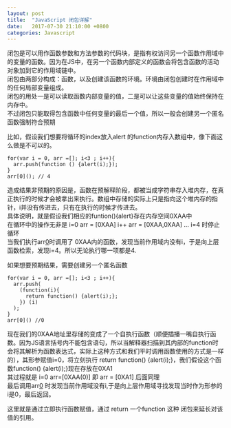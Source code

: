 ```yaml
---
layout: post
title:  "JavaScript 闭包详解"
date:   2017-07-30 21:10:00 +0800
categories: Javascript
---
```

闭包是可以用作函数参数和方法参数的代码块，是指有权访问另一个函数作用域中的变量的函数。因为在JS中，在另一个函数内部定义的函数会将包含函数的活动对象加到它的作用域链中。  
闭包由两部分构成：函数，以及创建该函数的环境。环境由闭包创建时在作用域中的任何局部变量组成。  
闭包的用处一是可以读取函数内部变量的值，二是可以让这些变量的值始终保持在内存中。  
不过闭包只能取得包含函数中任何变量的最后一个值，所以一般会创建另一个匿名函数强制符合预期   

比如，假设我们想要将循环的index放入alert 的function内存入数组中，像下面这么做是不可以的。  
```
for(var i = 0, arr =[]; i<3 ; i++){
  arr.push(function () {alert(i);});
}
arr[0](); // 4
```  
造成结果非预期的原因是，函数在预解释阶段，都被当成字符串存入堆内存，在真正执行的时候才会被拿出来执行。数组中存储的实际上只是指向这个堆内存的指针，i并没有传进去，只有在执行的时候才传进去。  
具体说明，就是假设我们相应的funtion(){alert}存在内存空间0XAA中  
在循环中的操作无非是 i=0 arr = [0XAA] i++ arr = [0XAA,0XAA] ... i=4 时停止循环  
当我们执行arr[0]()时调用了 0XAA内的函数，发现当前作用域内没有i，于是向上层函数检索，发现i=4。所以无论执行哪一项都是4.  

如果想要预期结果，需要创建另一个匿名函数  
```
for(var i = 0, arr =[]; i<3 ; i++){
  arr.push(
    (function(i){
      return function() {alert(i);};
    }) (i)
  );
}
arr[0]() //0
```  
现在我们的0XAA地址里存储的变成了一个自执行函数（顺便插播一嘴自执行函数。因为JS语言括号内不能包含语句，所以当解释器扫描到其内部的function时会将其解析为函数表达式，实际上这种方式和我们平时调用函数使用的方式是一样的），其形参赋值i=0，将立刻执行 return function() {alert(i);}，我们假设这个函数function() {alert(i);}现在存放在0XA1  
其过程就是 i=0 arr=[0XAA(0)] 即 arr = [0XA1] 后面同理  
最后调用arr[0]() 时发现当前作用域没有i,于是向上层作用域寻找发现当时作为形参的i是0，最后返回。  

这里就是通过立即执行函数赋值，通过 return 一个function 这种 闭包来延长对该值的引用。